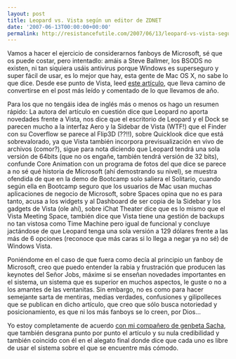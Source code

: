 ```yaml
---
layout: post
title: Leopard vs. Vista según un editor de ZDNET
date: '2007-06-13T00:00:00+00:00'
permalink: http://resistancefutile.com/2007/06/13/leopard-vs-vista-segun-un-editor-de-zdnet/
---
```

Vamos a hacer el ejercicio de considerarnos fanboys de Microsoft, sé que os puede costar, pero intentadlo: amáis a Steve Ballmer, los BSODS no existen, ni tan siquiera usáis antivirus porque Windows es superseguro y super fácil de usar, es lo mejor que hay, esta gente de Mac OS X, no sabe lo que dice. Desde ese punto de Vista, leed <a href="http://blogs.zdnet.com/microsoft/?p=505">este artículo</a>, que lleva camino de convertirse en el post más leído y comentado de lo que llevamos de año.

Para los que no tengáis idea de inglés más o menos os hago un resumen rápido: La autora del artículo en cuestión dice que Leopard no aporta novedades frente a Vista, nos dice que el escritorio de Leopard y el Dock se parecen mucho a la interfaz Aero y la Sidebar de Vista (WTF!) que el Finder con su Coverflow se parece al Flip3D (??!!), sobre Quicklook dice que está sobrevalorado, ya que Vista también incorpora previsualización en vivo de archivos (comor?), sigue para nota diciendo que Leopard tendrá una sola versión de 64bits (que no os engañe, también tendrá versión de 32 bits), confunde Core Animation con un programa de fotos del que dice se parece a no sé qué historia de Microsoft (ahí demostrando su nivel), se muestra ofendida de que en la demo de Bootcamp solo saliera el Solitario, cuando según ella en Bootcamp seguro que los usuarios de Mac usan muchas aplicaciones de negocio de Microsoft, sobre Spaces opina que no es para tanto, acusa a los widgets y al Dashboard de ser copia de la Sidebar y los gadgets de Vista (ole ahí), sobre iChat Theater dice que es lo mismo que el Vista Meeting Space, también dice que Vista tiene una gestión de backups no tan vistosa como Time Machine pero igual de funcional y concluye jactándose de que Leopard tenga una sola versión a 129 dólares frente a las más de 6 opciones (reconoce que más caras si lo llega a negar ya no sé) de Windows Vista.

Poniéndome en el caso de que fuera como decía al principio un fanboy de Microsoft, creo que puedo entender la rabia y frustración que producen las keynotes del Señor Jobs, máxime si se enseñan novedades importantes en el sistema, un sistema que es superior en muchos aspectos, le guste o no a los amantes de las ventanitas. Sin embargo, no es como para hacer semejante sarta de mentiras, medias verdades, confusiones y gilipolleces que se publican en dicho artículo, que creo que sólo busca notoriedad y posicionamiento, es que ni los más fanboys se lo creen, por Dios...

Yo estoy completamente de acuerdo <a href="http://www.genbeta.com/2007/06/13-leopard-se-parece-a-vista-en-serio">con mi compañero de genbeta Sacha</a>, que también desgrana punto por punto el artículo y su nula credibilidad y también coincido con él en el alegato final donde dice que cada uno es libre de usar el sistema sobre el que se encuentre más cómodo. 
